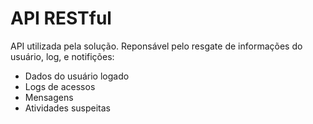 API RESTful
==============================

API utilizada pela solução.
Reponsável pelo resgate de informações do usuário, log, e notifições:
 * Dados do usuário logado
 * Logs de acessos
 * Mensagens
 * Atividades suspeitas
